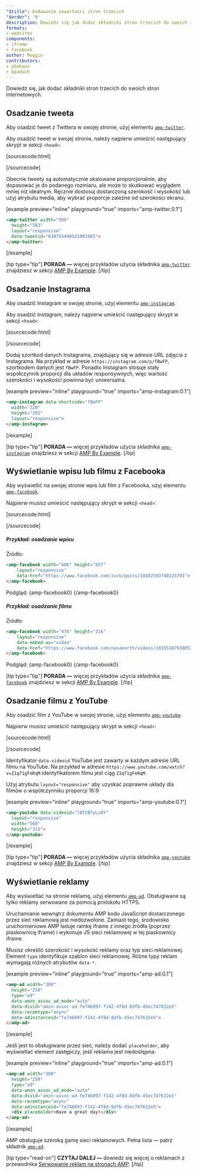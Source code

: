 ```yaml
---
"$title": Dodawanie zawartości stron trzecich
"$order": '9'
description: Dowiedz się jak dodać składniki stron trzecich do swoich stron internetowych...
formats:
- websites
components:
- iframe
- facebook
author: Meggin
contributors:
- pbakaus
- bpaduch
---
```


Dowiedz się, jak dodać składniki stron trzecich do swoich stron internetowych.

## Osadzanie tweeta

Aby osadzić tweet z Twittera w swojej stronie, użyj elementu [`amp-twitter`](../../../../documentation/components/reference/amp-twitter.md).

Aby osadzić tweet w swojej stronie, należy najpierw umieścić następujący skrypt w sekcji `<head>`:

[sourcecode:html]
<script async custom-element="amp-twitter"
  src="https://cdn.ampproject.org/v0/amp-twitter-0.1.js"></script>
[/sourcecode]

Obecnie tweety są automatycznie skalowane proporcjonalnie, aby dopasować je do podanego rozmiaru, ale może to skutkować wyglądem mniej niż idealnym. Ręcznie dostosuj dostarczoną szerokość i wysokość lub użyj atrybutu media, aby wybrać proporcje zależne od szerokości ekranu.

[example preview="inline" playground="true" imports="amp-twitter:0.1"]
```html
<amp-twitter width="500"
  height="583"
  layout="responsive"
  data-tweetid="638793490521001985">
</amp-twitter>
```
[/example]

[tip type="tip"] **PORADA —** więcej przykładów użycia składnika [`amp-twitter`](../../../../documentation/components/reference/amp-twitter.md) znajdziesz w sekcji [AMP By Example](../../../../documentation/examples/documentation/amp-twitter.html). [/tip]

## Osadzanie Instagrama

Aby osadzić Instagram w swojej stronie, użyj elementu [`amp-instagram`](../../../../documentation/components/reference/amp-instagram.md).

Aby osadzić Instagram, należy najpierw umieścić następujący skrypt w sekcji `<head>`:

[sourcecode:html]
<script async custom-element="amp-instagram"
  src="https://cdn.ampproject.org/v0/amp-instagram-0.1.js"></script>
[/sourcecode]

Dodaj szortkod danych Instagrama, znajdujący się w adresie URL zdjęcia z Instagrama. Na przykład w adresie `https://instagram.com/p/fBwFP`, szortkodem danych jest `fBwFP`. Ponadto Instagram stosuje stały współczynnik proporcji dla układów responsywnych, więc wartość szerokości i wysokości powinna być uniwersalna.

[example preview="inline" playground="true" imports="amp-instagram:0.1"]
```html
<amp-instagram data-shortcode="fBwFP"
  width="320"
  height="392"
  layout="responsive">
</amp-instagram>
```
[/example]

[tip type="tip"] **PORADA —** więcej przykładów użycia składnika [`amp-instagram`](../../../../documentation/components/reference/amp-instagram.md) znajdziesz w sekcji [AMP By Example](../../../../documentation/examples/documentation/amp-instagram.html). [/tip]

## Wyświetlanie wpisu lub filmu z Facebooka

Aby wyświetlić na swojej stronie wpis lub film z Facebooka, użyj elementu [`amp-facebook`](../../../../documentation/components/reference/amp-facebook.md).

Najpierw musisz umieścić następujący skrypt w sekcji `<head>`:

[sourcecode:html]
<script async custom-element="amp-facebook"
  src="https://cdn.ampproject.org/v0/amp-facebook-0.1.js"></script>
[/sourcecode]

##### Przykład: osadzanie wpisu

Źródło:

```html
<amp-facebook width="486" height="657"
    layout="responsive"
    data-href="https://www.facebook.com/zuck/posts/10102593740125791">
</amp-facebook>
```

Podgląd: {amp-facebook0} {/amp-facebook0}

##### Przykład: osadzanie filmu

Źródło:

```html
<amp-facebook width="476" height="316"
    layout="responsive"
    data-embed-as="video"
    data-href="https://www.facebook.com/nasaearth/videos/10155187938052139">
</amp-facebook>
```

Podgląd: {amp-facebook0} {/amp-facebook0}

[tip type="tip"] **PORADA —** więcej przykładów użycia składnika [`amp-facebook`](../../../../documentation/components/reference/amp-facebook.md) znajdziesz w sekcji [AMP By Example](../../../../documentation/examples/documentation/amp-facebook.html). [/tip]

## Osadzanie filmu z YouTube

Aby osadzić film z YouTube w swojej stronie, użyj elementu [`amp-youtube`](../../../../documentation/components/reference/amp-youtube.md).

Najpierw musisz umieścić następujący skrypt w sekcji `<head>`:

[sourcecode:html]
<script async custom-element="amp-youtube"
  src="https://cdn.ampproject.org/v0/amp-youtube-0.1.js"></script>
[/sourcecode]

Identyfikator `data-videoid` YouTube jest zawarty w każdym adresie URL filmu na YouTube. Na przykład w adresie `https://www.youtube.com/watch?v=Z1q71gFeRqM` identyfikatorem filmu jest ciąg `Z1q71gFeRqM`.

Użyj atrybutu `layout="responsive"` aby uzyskać poprawne układy dla filmów o współczynniku proporcji 16:9:

[example preview="inline" playground="true" imports="amp-youtube:0.1"]
```html
<amp-youtube data-videoid="lBTCB7yLs8Y"
  layout="responsive"
  width="560"
  height="315">
</amp-youtube>
```
[/example]

[tip type="tip"] **PORADA —** więcej przykładów użycia składnika [`amp-youtube`](../../../../documentation/components/reference/amp-youtube.md) znajdziesz w sekcji [AMP By Example](../../../../documentation/examples/documentation/amp-youtube.html). [/tip]

## Wyświetlanie reklamy

Aby wyświetlać na stronie reklamę, użyj elementu [`amp-ad`](../../../../documentation/components/reference/amp-ad.md). Obsługiwane są tylko reklamy serwowane za pomocą protokołu HTTPS.

Uruchamianie wewnątrz dokumentu AMP kodu JavaScript dostarczonego przez sieć reklamową jest niedozwolone. Zamiast tego, środowisko uruchomieniowe AMP ładuje ramkę iframe z innego źródła (poprzez piaskownicę iframe) i wykonuje JS sieci reklamowej w tej piaskownicy iframe.

Musisz określić szerokość i wysokość reklamy oraz typ sieci reklamowej. Element `type` identyfikuje szablon sieci reklamowej. Różne typy reklam wymagają różnych atrybutów `data-*`.

[example preview="inline" playground="true" imports="amp-ad:0.1"]
```html
<amp-ad width="300"
  height="250"
  type="a9"
  data-amzn_assoc_ad_mode="auto"
  data-divid="amzn-assoc-ad-fe746097-f142-4f8d-8dfb-45ec747632e5"
  data-recomtype="async"
  data-adinstanceid="fe746097-f142-4f8d-8dfb-45ec747632e5">
</amp-ad>
```
[/example]

Jeśli jest to obsługiwane przez sieć, należy dodać `placeholder`, aby wyświetlać element zastępczy, jeśli reklama jest niedostępna:

[example preview="inline" playground="true" imports="amp-ad:0.1"]
```html
<amp-ad width="300"
  height="250"
  type="a9"
  data-amzn_assoc_ad_mode="auto"
  data-divid="amzn-assoc-ad-fe746097-f142-4f8d-8dfb-45ec747632e5"
  data-recomtype="async"
  data-adinstanceid="fe746097-f142-4f8d-8dfb-45ec747632e5">
  <div placeholder>Have a great day!</div>
</amp-ad>
```
[/example]

AMP obsługuje szeroką gamę sieci reklamowych. Pełna lista — patrz składnik [`amp-ad`](../../../../documentation/components/reference/amp-ad.md).

[tip type="read-on"] **CZYTAJ DALEJ —** dowiedz się więcej o reklamach z przewodnika [Serwowanie reklam na stronach AMP](../../../../documentation/guides-and-tutorials/develop/monetization/index.md). [/tip]
